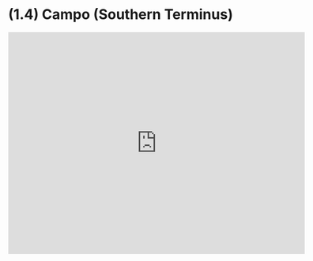 # \(1.4\) Campo \(Southern Terminus\)

<div class="intrinsic-container"> <iframe src="https://www.google.com/maps/embed?pb=!1m18!1m12!1m3!1d107496.29370839735!2d-116.54374445374958!3d32.65254649314077!2m3!1f0!2f0!3f0!3m2!1i1024!2i768!4f13.1!3m3!1m2!1s0x80d974e4b15f4e29%3A0x14c1a507d8abdc1f!2sCampo%2C+CA+91906!5e0!3m2!1sen!2sus!4v1476218212207" width="600" height="450" frameborder="0" style="border:0" allowfullscreen></iframe></div>

